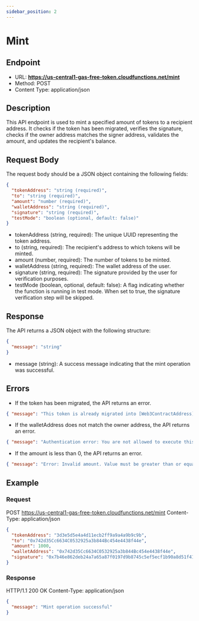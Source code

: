 ```yaml
---
sidebar_position: 2
---
```


# Mint

## Endpoint

- URL: **https://us-central1-gas-free-token.cloudfunctions.net/mint**
- Method: POST
- Content Type: application/json

## Description

This API endpoint is used to mint a specified amount of tokens to a recipient address. It checks if the token has been migrated, verifies the signature, checks if the owner address matches the signer address, validates the amount, and updates the recipient's balance.

## Request Body

The request body should be a JSON object containing the following fields:

```json
{
  "tokenAddress": "string (required)",
  "to": "string (required)",
  "amount": "number (required)",
  "walletAddress": "string (required)",
  "signature": "string (required)",
  "testMode": "boolean (optional, default: false)"
}
```

- tokenAddress (string, required): The unique UUID representing the token address.
- to (string, required): The recipient's address to which tokens will be minted.
- amount (number, required): The number of tokens to be minted.
- walletAddress (string, required): The wallet address of the user.
- signature (string, required): The signature provided by the user for verification purposes.
- testMode (boolean, optional, default: false): A flag indicating whether the function is running in test mode. When set to true, the signature verification step will be skipped.

## Response

The API returns a JSON object with the following structure:

```json
{
  "message": "string"
}
```

- message (string): A success message indicating that the mint operation was successful.

## Errors

- If the token has been migrated, the API returns an error.

```json
{ "message": "This token is already migrated into [Web3ContractAddress]." }
```

- If the walletAddress does not match the owner address, the API returns an error.

```json
{ "message": "Authentication error: You are not allowed to execute this method." }
```

- If the amount is less than 0, the API returns an error.

```json
{ "message": "Error: Invalid amount. Value must be greater than or equal to 0." }
```

## Example

### Request

POST https://us-central1-gas-free-token.cloudfunctions.net/mint
Content-Type: application/json

```json
{
  "tokenAddress": "3d3e5d5e4a4d11ecb2ff9a9a4a9b9c9b",
  "to": "0x742d35Cc6634C0532925a3b844Bc454e4438f44e",
  "amount": 1000,
  "walletAddress": "0x742d35Cc6634C0532925a3b844Bc454e4438f44e",
  "signature": "0x7b46e862deb24a7a65a87f0197d9b8745c5ef5ecf1b90a8d51f4175a15f1a2e5"
}
```

### Response

HTTP/1.1 200 OK
Content-Type: application/json

```json
{
  "message": "Mint operation successful"
}
```
